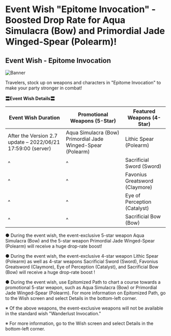 # Event Wish "Epitome Invocation" - Boosted Drop Rate for Aqua Simulacra (Bow) and Primordial Jade Winged-Spear (Polearm)!
## Event Wish - Epitome Invocation
![Banner](https://uploadstatic-sea.mihoyo.com/announcement/2022/05/23/8cc292287ba6acd0b9b5b0b4cc68cc61_2660642825281834889.jpg)

Travelers, stock up on weapons and characters in "Epitome Invocation" to make your party stronger in combat!

**〓Event Wish Details〓**

**Event Wish Duration** | **Promotional Weapons (5-Star)** | **Featured Weapons (4-Star)**
--- | --- | ---
After the Version 2.7 update  –  2022/06/21 17:59:00 (server) | Aqua Simulacra (Bow)   Primordial Jade Winged-Spear (Polearm) | Lithic Spear (Polearm)
^ | ^ | Sacrificial Sword (Sword)
^ | ^ |  Favonius Greatsword (Claymore)
^ | ^ | Eye of Perception (Catalyst)
^ | ^ | Sacrificial Bow (Bow)

● During the event wish, the event-exclusive 5-star weapon Aqua Simulacra (Bow) and the 5-star weapon Primordial Jade Winged-Spear (Polearm) will receive a huge drop-rate boost!

● During the event wish, the event-exclusive 4-star weapon Lithic Spear (Polearm) as well as 4-star weapons Sacrificial Sword (Sword), Favonius Greatsword (Claymore), Eye of Perception (Catalyst), and Sacrificial Bow (Bow) will receive a huge drop-rate boost !

● During the event wish, use Epitomized Path to chart a course towards a promotional 5-star weapon, such as Aqua Simulacra (Bow) or Primordial Jade Winged-Spear (Polearm). For more information on Epitomized Path, go to the Wish screen and select Details in the bottom-left corner.

※ Of the above weapons, the event-exclusive weapons will not be available in the standard wish "Wanderlust Invocation."

※ For more information, go to the Wish screen and select Details in the bottom-left corner.
